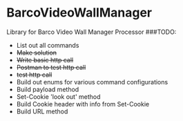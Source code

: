 # BarcoVideoWallManager

Library for Barco Video Wall Manager Processor
###TODO:

- List out all commands
- ~~Make solution~~
- ~~Write basic http call~~
- ~~Postman to test http call~~
- ~~test http call~~
- Build out enums for various command configurations
- Build payload method
- Set-Cookie 'look out' method
- Build Cookie header with info from Set-Cookie
- Build URL method
